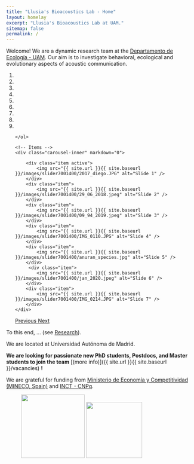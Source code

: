 ```yaml
---
title: "Llusia's Bioacoustics Lab - Home"
layout: homelay
excerpt: "Llusia's Bioacoustics Lab at UAM."
sitemap: false
permalink: /
---
```


Welcome! We are a dynamic research team at the [Departamento de Ecología - UAM](https://www.uam.es/Ciencias/Departamento-de-Ecologia/1242664090207.htm). Our aim is to investigate behavioral, ecological and evolutionary aspects of acoustic communication.


<div markdown="0" id="carousel" class="carousel slide" data-ride="carousel" data-interval="5000" data-pause="hover" >
    <!-- Menu -->
    <ol class="carousel-indicators">
        <li data-target="#carousel" data-slide-to="0" class="active"></li>
        <li data-target="#carousel" data-slide-to="1"></li>
        <li data-target="#carousel" data-slide-to="2"></li>
        <li data-target="#carousel" data-slide-to="3"></li>
        <li data-target="#carousel" data-slide-to="4"></li>
        <li data-target="#carousel" data-slide-to="5"></li>
        <li data-target="#carousel" data-slide-to="6"></li>
        <li data-target="#carousel" data-slide-to="7"></li>
        <li data-target="#carousel" data-slide-to="8"></li>


    </ol>

    <!-- Items -->
    <div class="carousel-inner" markdown="0">

        <div class="item active">
            <img src="{{ site.url }}{{ site.baseurl }}/images/slider7001400/2017_diego.JPG" alt="Slide 1" />
        </div>
        <div class="item">
            <img src="{{ site.url }}{{ site.baseurl }}/images/slider7001400/29_06_2018.jpeg" alt="Slide 2" />
        </div>
        <div class="item">
            <img src="{{ site.url }}{{ site.baseurl }}/images/slider7001400/09_94_2019.jpeg" alt="Slide 3" />
        </div>
        <div class="item">
            <img src="{{ site.url }}{{ site.baseurl }}/images/slider7001400/IMG_0110.JPG" alt="Slide 4" />
        </div>
        <div class="item">
            <img src="{{ site.url }}{{ site.baseurl }}/images/slider7001400/anuran_species.jpg" alt="Slide 5" />
        </div>       
         <div class="item">
            <img src="{{ site.url }}{{ site.baseurl }}/images/slider7001400/jan_2020.jpeg" alt="Slide 6" />
        </div>
        <div class="item">
            <img src="{{ site.url }}{{ site.baseurl }}/images/slider7001400/IMG_0214.JPG" alt="Slide 7" />
        </div>      
    </div>
  <a class="left carousel-control" href="#carousel" role="button" data-slide="prev">
    <span class="glyphicon glyphicon-chevron-left" aria-hidden="true"></span>
    <span class="sr-only">Previous</span>
  </a>
  <a class="right carousel-control" href="#carousel" role="button" data-slide="next">
    <span class="glyphicon glyphicon-chevron-right" aria-hidden="true"></span>
    <span class="sr-only">Next</span>
  </a>
</div>




To this end, ... (see [Research](research)).

We are located at Universidad Autónoma de Madrid.

 **We are  looking for passionate new PhD students, Postdocs, and Master students to join the team** [(more info)]({{ site.url }}{{ site.baseurl }}/vacancies) **!**


We are grateful for funding from [Ministerio de Economía y Competitividad (MINECO, Spain)](https://www.mineco.gob.es/portal/site/mineco/?lang_choosen=en) and [INCT - CNPq](http://inct.cnpq.br/).

<figure class="fourth">
  <img src="{{ site.url }}{{ site.baseurl }}/images/logopic/Logo_mineco.png" style="width: 170px">
  <img src="{{ site.url }}{{ site.baseurl }}/images/logopic/Logo_cnpq.png" style="width: 150px">
</figure>
